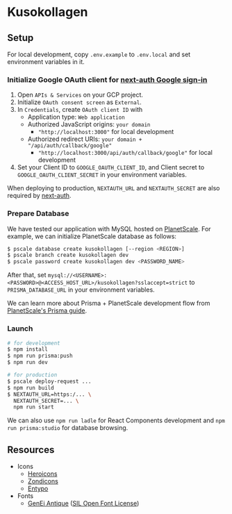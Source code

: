 # Kusokollagen

## Setup

For local development, copy `.env.example` to `.env.local` and set environment variables in it.

### Initialize Google OAuth client for [next-auth Google sign-in](https://next-auth.js.org/providers/google)

1. Open `APIs & Services` on your GCP project.
2. Initialize `OAuth consent screen` as `External`.
3. In `Credentials`, create `OAuth client ID` with
   - Application type: `Web application`
   - Authorized JavaScript origins: `your domain`
     - `"http://localhost:3000"` for local development
   - Authorized redirect URIs: `your domain + "/api/auth/callback/google"`
     - `"http://localhost:3000/api/auth/callback/google"` for local development
4. Set your Client ID to `GOOGLE_OAUTH_CLIENT_ID`, and Client secret to `GOOGLE_OAUTH_CLIENT_SECRET` in your environment variables.

When deploying to production, `NEXTAUTH_URL` and `NEXTAUTH_SECRET` are also required by [next-auth](https://next-auth.js.org/configuration/options).

### Prepare Database

We have tested our application with MySQL hosted on [PlanetScale](https://planetscale.com/).
For example, we can initialize PlanetScale database as follows:

```bash
$ pscale database create kusokollagen [--region <REGION>]
$ pscale branch create kusokollagen dev
$ pscale password create kusokollagen dev <PASSWORD_NAME>
```

After that, set `mysql://<USERNAME>:<PASSWORD>@<ACCESS_HOST_URL>/kusokollagen?sslaccept=strict` to `PRISMA_DATABASE_URL` in your environment variables.

We can learn more about Prisma + PlanetScale development flow from [PlanetScale's Prisma guide](https://docs.planetscale.com/tutorials/automatic-prisma-migrations).

### Launch

```bash
# for development
$ npm install
$ npm run prisma:push
$ npm run dev

# for production
$ pscale deploy-request ...
$ npm run build
$ NEXTAUTH_URL=https:/... \
  NEXTAUTH_SECRET=... \
  npm run start
```

We can also use `npm run ladle` for React Components development and `npm run prisma:studio` for database browsing.

## Resources

- Icons
  - [Heroicons](https://heroicons.com/)
  - [Zondicons](http://www.zondicons.com/icons.html)
  - [Entypo](http://www.entypo.com/)
- Fonts
  - [GenEi Antique](http://okoneya.jp/font/) ([SIL Open Font License](http://scripts.sil.org/OFL))
